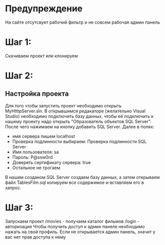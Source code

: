 # Предупреждение
На сайте отсутсвует рабочий фильтр и не совсем рабочая админ панель
# Шаг 1:
Скачиваем проект или клонируем
# Шаг 2: 
## Настройка проекта
Для того чтобы запустить проект необходимо открыть MyHtttpServer.sln. В открывшимся редакаторе (желательно Visual Studio) необходимо подключить базу данных, чтобы её подключить к нашему проекту надо открыть "Образователь объектов SQL Server". После чего нажимаем на кнопку добавить SQL Server. 
Далее в полях: 
- имя сервера пишем localhost
- Проверка подлинности выбираем: Проверка подлинности SQL Server
- Имя пользователя: sa
- Пароль: P@ssw0rd
- Доверять сертификату сервера: true
- Остальное не трогаем

В нашем созданом SQL Server создаем базу данных, а затем открываем файл TablesFilm.sql копируем все содержимое и вставляем его в запрос.
# Шаг 3:
Запускаем проект
/movies - получаем каталог фильмов
/login - авторизация
Чтобы получить доступ к админ панеле необходимо нажать на свой профиль. Если не открывается админ панель, значит у вас нет прав доступа к нему 
